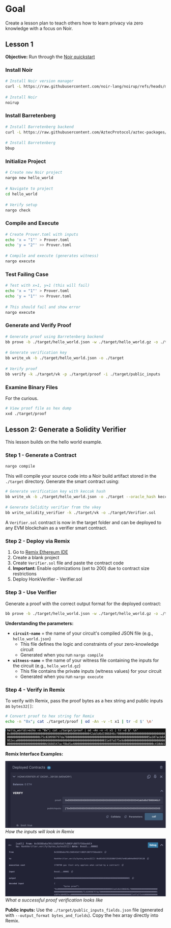 # Goal

Create a lesson plan to teach others how to learn privacy via zero knowledge with a focus on Noir.

## Lesson 1

**Objective:** Run through the [Noir quickstart](https://noir-lang.org/docs/getting_started/quick_start)

### Install Noir

```bash
# Install Noir version manager
curl -L https://raw.githubusercontent.com/noir-lang/noirup/refs/heads/main/install | bash

# Install Noir
noirup
```

### Install Barretenberg

```bash
# Install Barretenberg backend
curl -L https://raw.githubusercontent.com/AztecProtocol/aztec-packages/refs/heads/master/barretenberg/bbup/install | bash

# Install Barretenberg
bbup
```

### Initialize Project

```bash
# Create new Noir project
nargo new hello_world

# Navigate to project
cd hello_world

# Verify setup
nargo check
```

### Compile and Execute

```bash
# Create Prover.toml with inputs
echo 'x = "1"' > Prover.toml
echo 'y = "2"' >> Prover.toml

# Compile and execute (generates witness)
nargo execute
```

### Test Failing Case

```bash
# Test with x=1, y=1 (this will fail)
echo 'x = "1"' > Prover.toml
echo 'y = "1"' >> Prover.toml

# This should fail and show error
nargo execute
```

### Generate and Verify Proof

```bash
# Generate proof using Barretenberg backend
bb prove -b ./target/hello_world.json -w ./target/hello_world.gz -o ./target

# Generate verification key
bb write_vk -b ./target/hello_world.json -o ./target

# Verify proof
bb verify -k ./target/vk -p ./target/proof -i ./target/public_inputs
```

### Examine Binary Files

For the curious.

```bash
# View proof file as hex dump
xxd ./target/proof
```

## Lesson 2: Generate a Solidity Verifier

This lesson builds on the hello world example.

### Step 1 - Generate a Contract

```bash
nargo compile
```

This will compile your source code into a Noir build artifact stored in the `./target` directory. Generate the smart contract using:

```bash
# Generate verification key with keccak hash
bb write_vk -b ./target/hello_world.json -o ./target --oracle_hash keccak

# Generate Solidity verifier from the vkey
bb write_solidity_verifier -k ./target/vk -o ./target/Verifier.sol
```

A `Verifier.sol` contract is now in the target folder and can be deployed to any EVM blockchain as a verifier smart contract.

### Step 2 - Deploy via Remix

1. Go to [Remix Ethereum IDE](https://remix.ethereum.org/)
2. Create a blank project
3. Create `Verifier.sol` file and paste the contract code
4. **Important:** Enable optimizations (set to 200) due to contract size restrictions
5. Deploy HonkVerifier - Verifier.sol

### Step 3 - Use Verifier

Generate a proof with the correct output format for the deployed contract:

```bash
bb prove -b ./target/hello_world.json -w ./target/hello_world.gz -o ./target --oracle_hash keccak --output_format bytes_and_fields
```

**Understanding the parameters:**

- **`circuit-name`** = the name of your circuit's compiled JSON file (e.g., `hello_world.json`)
  - This file defines the logic and constraints of your zero-knowledge circuit
  - Generated when you run `nargo compile`
- **`witness-name`** = the name of your witness file containing the inputs for the circuit (e.g., `hello_world.gz`)
  - This file contains the private inputs (witness values) for your circuit
  - Generated when you run `nargo execute`

### Step 4 - Verify in Remix

To verify with Remix, pass the proof bytes as a hex string and public inputs as `bytes32[]`:

```bash
# Convert proof to hex string for Remix
echo -n "0x"; cat ./target/proof | od -An -v -t x1 | tr -d $' \n'
```

![Proof generation output example](./hello_world/proofsample.png)

**Remix Interface Examples:**

![Remix input fields for proof verification](./hello_world/remixinput.png)
_How the inputs will look in Remix_

![Successful proof verification in Remix](./hello_world/remixoutput.png)
_What a successful proof verification looks like_

**Public inputs:** Use the `./target/public_inputs_fields.json` file (generated with `--output_format bytes_and_fields`). Copy the hex array directly into Remix.
